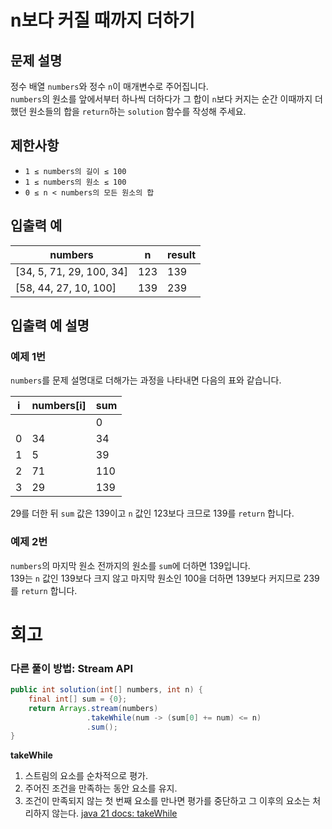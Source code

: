 # n보다 커질 때까지 더하기

## 문제 설명
정수 배열 `numbers`와 정수 `n`이 매개변수로 주어집니다.  
`numbers`의 원소를 앞에서부터 하나씩 더하다가 그 합이 `n`보다 커지는 순간 이때까지 더했던 원소들의 합을 `return`하는 `solution` 함수를 작성해 주세요.

## 제한사항
- `1 ≤ numbers의 길이 ≤ 100`
- `1 ≤ numbers의 원소 ≤ 100`
- `0 ≤ n < numbers의 모든 원소의 합`

## 입출력 예

| numbers                  | n   | result |
|--------------------------|-----|--------|
| [34, 5, 71, 29, 100, 34] | 123 | 139    |
| [58, 44, 27, 10, 100]    | 139 | 239    |

## 입출력 예 설명

### 예제 1번
`numbers`를 문제 설명대로 더해가는 과정을 나타내면 다음의 표와 같습니다.

| i | numbers[i] | sum |
|---|------------|-----|
|   |            | 0   |
| 0 | 34         | 34  |
| 1 | 5          | 39  |
| 2 | 71         | 110 |
| 3 | 29         | 139 |

29를 더한 뒤 `sum` 값은 139이고 `n` 값인 123보다 크므로 139를 `return` 합니다.

### 예제 2번
`numbers`의 마지막 원소 전까지의 원소를 `sum`에 더하면 139입니다.  
139는 `n` 값인 139보다 크지 않고 마지막 원소인 100을 더하면 139보다 커지므로 239를 `return` 합니다.
# 회고
### 다른 풀이 방법: Stream API
```java
public int solution(int[] numbers, int n) {
    final int[] sum = {0};
    return Arrays.stream(numbers)
                 .takeWhile(num -> (sum[0] += num) <= n)
                 .sum();
}
```
**takeWhile**
1. 스트림의 요소를 순차적으로 평가.
2. 주어진 조건을 만족하는 동안 요소를 유지.
3. 조건이 만족되지 않는 첫 번째 요소를 만나면 평가를 중단하고 그 이후의 요소는 처리하지 않는다.
[java 21 docs: takeWhile](https://docs.oracle.com/en/java/javase/21/docs/api/java.base/java/util/stream/IntStream.html#takeWhile(java.util.function.IntPredicate))